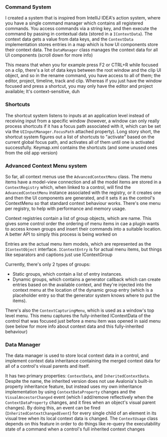 ### Command System

I created a system that is inspired from IntelliJ IDEA's action system, where you have a single command manager which contains all registered commands.
You access commands via a string key, and then execute the command by passing in contextual data (stored in a `IContextData`). The context data gets a
value from data keys, and the `ContextData` implementation stores entries in a map which is how UI components store their context data.
The `DataManager` class manages the context data for all UI components (scroll down for more info)

This means that when you for example press F2 or CTRL+R while focused on a clip, there's a lot of data keys between the root window and the clip UI object, and so
in the rename command, you have access to all of them; the editor, project, timeline, track and clip. Whereas if you just have the window focused and press a shortcut, you
may only have the editor and project available; It's context-sensitive, duh

### Shortcuts

The shortcut system listens to inputs at an application level instead of receiving input from a specific window (however, a window can only really process
shortcuts if it has a focus path associated with it, which can be set via the `UIInputManager.FocusPath` attached property).
Long story short, the shortcut system figures out a list of shortcuts to "activate" based on the current global focus path, and activates all of them until
one is activated successfully.
Keymap.xml contains the shortcuts (and some unused ones from the old app version)

### Advanced Context Menu system

So far, all context menus use the `AdvancedContextMenu` class. The menu items have a model-view connection and all the model items are stored in a `ContextRegistry`
which, when linked to a control, will find the `AdvancedContextMenu` instance associated with the registry, or it creates one and then the UI components are generated,
and it sets it as the control's ContextMenu so that standard context behaviour works. There's one menu per registry, to help with performance and memory usage.

Context registries contain a list of group objects, which are name. This gives some control order the ordering of menu items
in cae a plugin wants to access known groups and insert their commands into a suitable location. A better API to simply this process
is being worked on

Entries are the actual menu item models, which are represented as the `IContextObject` interface.
`IContextEntry` is for actual menu items, but things like separators and captions just use IContextGroup

Currently, there's only 2 types of groups:

- Static groups, which contain a list of entry instances.
- Dynamic groups, which contains a generator callback which can create entries based on the available context, and they're injected into the context menu
  at the location of the dynamic group entry (which is a placeholder entry so that the generator system knows where to put the items).

There's also the `ContextCapturingMenu`, which is used as a window's top level menu. This menu captures the fully-inherited IContextData of the control
that was focused just before a menu item was opened in said menu (see below for more info about context data and this fully-inherited behaviour)

### Data Manager

The data manager is used to store local context data in a control, and implement context data inheritance containing the merged context data for all of a control's visual parents and itself.

It has two primary properties: `ContextData`, and `InheritedContextData`. Despite the name, the inherited version does not use Avalonia's built-in property inheritance feature, but instead
uses my own inheritance implementation by using `ContextDataProperty` changes and the `VisualAncestorChanged` event (which I add/remove reflectively when the `ContextDataProperty` changes,
and it fires when an object's visual parent changes). By doing this, an event can be fired (`InheritedContextChangedEvent`) for every single child of an element in its visual tree when its
local context data is changed. The `ContextUsage` class depends on this feature in order to do things like re-query the executability state of a command when a control's full inherited context changes
